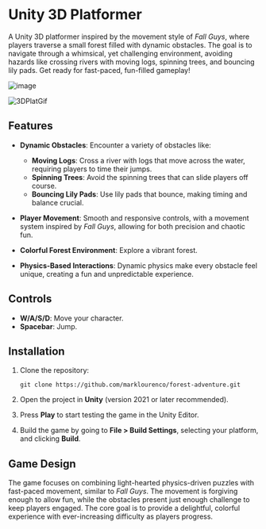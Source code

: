 # Unity 3D Platformer

A Unity 3D platformer inspired by the movement style of *Fall Guys*, where players traverse a small forest filled with dynamic obstacles. The goal is to navigate through a whimsical, yet challenging environment, avoiding hazards like crossing rivers with moving logs, spinning trees, and bouncing lily pads. Get ready for fast-paced, fun-filled gameplay!

![image](https://github.com/user-attachments/assets/f0923163-c663-40d7-a0c7-03db8db44b9f)


![3DPlatGif](https://github.com/user-attachments/assets/d6383321-14ed-4f04-9a28-bd8db5f97056)

## Features

- **Dynamic Obstacles**: Encounter a variety of obstacles like:
  - **Moving Logs**: Cross a river with logs that move across the water, requiring players to time their jumps.
  - **Spinning Trees**: Avoid the spinning trees that can slide players off course.
  - **Bouncing Lily Pads**: Use lily pads that bounce, making timing and balance crucial.
  
- **Player Movement**: Smooth and responsive controls, with a movement system inspired by *Fall Guys*, allowing for both precision and chaotic fun.

- **Colorful Forest Environment**: Explore a vibrant forest.

- **Physics-Based Interactions**: Dynamic physics make every obstacle feel unique, creating a fun and unpredictable experience.

## Controls

- **W/A/S/D**: Move your character.
- **Spacebar**: Jump.

## Installation

1. Clone the repository:
   ```
   git clone https://github.com/marklourenco/forest-adventure.git
   ```
   
2. Open the project in **Unity** (version 2021 or later recommended).
   
3. Press **Play** to start testing the game in the Unity Editor.

4. Build the game by going to **File > Build Settings**, selecting your platform, and clicking **Build**.

## Game Design

The game focuses on combining light-hearted physics-driven puzzles with fast-paced movement, similar to *Fall Guys*. The movement is forgiving enough to allow fun, while the obstacles present just enough challenge to keep players engaged. The core goal is to provide a delightful, colorful experience with ever-increasing difficulty as players progress.
